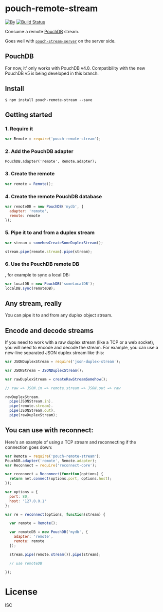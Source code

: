 # pouch-remote-stream

[![By](https://img.shields.io/badge/made%20by-yld!-32bbee.svg?style=flat)](http://yld.io/contact?source=github-nock)
[![Build Status](https://secure.travis-ci.org/pgte/pouch-remote-stream.svg)](http://travis-ci.org/pgte/pouch-remote-stream)

Consume a remote [PouchDB](http://pouchdb.com/) stream.

Goes well with [`pouch-stream-server`](https://github.com/pgte/pouch-stream-server) on the server side.


## PouchDB

For now, it' only works with PouchDB v4.0. Compatibility with the new PouchDB v5 is being developed in this branch.

## Install

```
$ npm install pouch-remote-stream --save
```


## Getting started

### 1. Require it

```js
var Remote = require('pouch-remote-stream');
```

### 2. Add the PouchDB adapter

```
PouchDB.adapter('remote', Remote.adapter);
```

### 3. Create the remote

```js
var remote = Remote();
```

### 4. Create the remote PouchDB database

```js
var remoteDB = new PouchDB('mydb', {
  adapter: 'remote',
  remote: remote 
});
```

### 5. Pipe it to and from a duplex stream

```js
var stream = somehowCreateSomeDuplexStream();

stream.pipe(remote.stream).pipe(stream);
```

### 6. Use the PouchDB remote DB

, for example to sync a local DB:

```js
var localDB = new PouchDB('someLocalDB');
localDB.sync(remoteDB);
```


## Any stream, really

You can pipe it to and from any duplex object stream.


## Encode and decode streams

If you need to work with a raw duplex stream (like a TCP or a web socket), you will need to encode and decode the stream. For example, you can use a new-line separated JSON duplex stream like this:

```js
var JSONDuplexStream = require('json-duplex-stream');

var JSONStream = JSONDuplexStream();

var rawDuplexStream = createRawStreamSomehow();

// raw => JSON.in => remote.stream => JSON.out => raw

rawDuplexStream.
  pipe(JSONStream.in).
  pipe(remote.stream).
  pipe(JSONStream.out).
  pipe(rawDuplexStream);
```

## You can use with reconnect:

Here's an example of using a TCP stream and reconnecting if the connection goes down:

```js
var Remote = require('pouch-remote-stream');
PouchDB.adapter('remote', Remote.adapter);
var Reconnect = require('reconnect-core');

var reconnect = Reconnect(function(options) {
  return net.connect(options.port, options.host);
});

var options = {
  port: 80,
  host: '127.0.0.1'
};

var re = reconnect(options, function(stream) {

  var remote = Remote();

  var remoteDB = new PouchDB('mydb', {
    adapter: 'remote',
    remote: remote 
  });

  stream.pipe(remote.stream()).pipe(stream);

  // use remoteDB

});
```

# License

ISC
